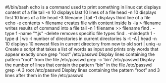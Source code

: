 #!/bin/bash
echo is a command used to print something in linux
cat displays content of a file
tail -n 10 displays last 10 lines of a file
head -n 10 displays first 10 lines of a file
head -3 filename | tail -1 displays third line of a file
echo -e contents > filename creates file with content inside
ls -la > filename writes results of command into a file
tail -n 1 filename >> filename
find . -type f -name "*.js" -delete removes specific file types
find . -mindepth 1 -type d | wc -l number of directories in current directories
ls -t -A | head -n 10 displays 10 newest files in current directory from new to old
sort | uniq -u Create a script that takes a list of words as input and prints only words that appear exactly once
grep "root" /etc/passwd Display lines containing the pattern “root” from the file /etc/passwd
grep -c 'bin' /etc/passwd Display the number of lines that contain the pattern “bin” in the file /etc/passwd
grep -A 3 root /etc/passwd Display lines containing the pattern “root” and 3 lines after them in the file /etc/passwd
